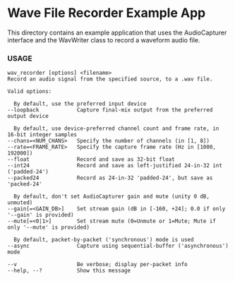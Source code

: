 # Wave File Recorder Example App

This directory contains an example application that uses the AudioCapturer
interface and the WavWriter class to record a waveform audio file.

### USAGE

    wav_recorder [options] <filename>
    Record an audio signal from the specified source, to a .wav file.

    Valid options:

      By default, use the preferred input device
    --loopback            Capture final-mix output from the preferred output device

      By default, use device-preferred channel count and frame rate, in 16-bit integer samples
    --chans=<NUM_CHANS>   Specify the number of channels (in [1, 8])
    --rate=<FRAME_RATE>   Specify the capture frame rate (Hz in [1000, 192000])
    --float               Record and save as 32-bit float
    --int24               Record and save as left-justified 24-in-32 int ('padded-24')
    --packed24            Record as 24-in-32 'padded-24', but save as 'packed-24'

      By default, don't set AudioCapturer gain and mute (unity 0 dB, unmuted)
    --gain[=<GAIN_DB>]    Set stream gain (dB in [-160, +24]; 0.0 if only '--gain' is provided)
    --mute[=<0|1>]        Set stream mute (0=Unmute or 1=Mute; Mute if only '--mute' is provided)

      By default, packet-by-packet ('synchronous') mode is used
    --async               Capture using sequential-buffer ('asynchronous') mode

    --v                   Be verbose; display per-packet info
    --help, --?           Show this message
